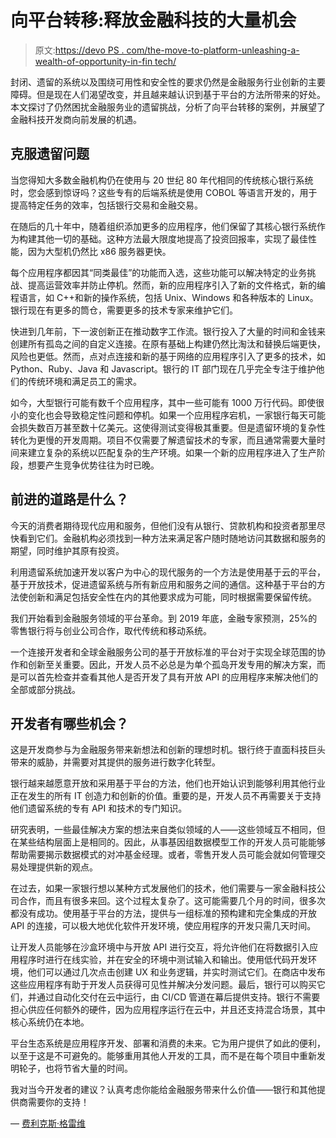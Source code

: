 # 向平台转移:释放金融科技的大量机会

> 原文:[https://devo PS . com/the-move-to-platform-unleashing-a-wealth-of-opportunity-in-fin tech/](https://devops.com/the-move-to-platform-unleashing-a-wealth-of-opportunities-in-fintech/)

封闭、遗留的系统以及围绕可用性和安全性的要求仍然是金融服务行业创新的主要障碍。但是现在人们渴望改变，并且越来越认识到基于平台的方法所带来的好处。本文探讨了仍然困扰金融服务业的遗留挑战，分析了向平台转移的案例，并展望了金融科技开发商向前发展的机遇。

## **克服遗留问题**

当您得知大多数金融机构仍在使用与 20 世纪 80 年代相同的传统核心银行系统时，您会感到惊讶吗？这些专有的后端系统是使用 COBOL 等语言开发的，用于提高特定任务的效率，包括银行交易和金融交易。

在随后的几十年中，随着组织添加更多的应用程序，他们保留了其核心银行系统作为构建其他一切的基础。这种方法最大限度地提高了投资回报率，实现了最佳性能，因为大型机仍然比 x86 服务器更快。

每个应用程序都因其“同类最佳”的功能而入选，这些功能可以解决特定的业务挑战、提高运营效率并防止停机。然而，新的应用程序引入了新的文件格式，新的编程语言，如 C++和新的操作系统，包括 Unix、Windows 和各种版本的 Linux。银行现在有更多的筒仓，需要更多的技术专家来维护它们。

快进到几年前，下一波创新正在推动数字工作流。银行投入了大量的时间和金钱来创建所有孤岛之间的自定义连接。在原有基础上构建仍然比淘汰和替换后端更快，风险也更低。然而，点对点连接和新的基于网络的应用程序引入了更多的技术，如 Python、Ruby、Java 和 Javascript。银行的 IT 部门现在几乎完全专注于维护他们的传统环境和满足员工的需求。

如今，大型银行可能有数千个应用程序，其中一些可能有 1000 万行代码。即使很小的变化也会导致稳定性问题和停机。如果一个应用程序宕机，一家银行每天可能会损失数百万甚至数十亿美元。这使得测试变得极其重要。但是遗留环境的复杂性转化为更慢的开发周期。项目不仅需要了解遗留技术的专家，而且通常需要大量时间来建立复杂的系统以匹配复杂的生产环境。如果一个新的应用程序进入了生产阶段，想要产生竞争优势往往为时已晚。

## 前进的道路是什么？

今天的消费者期待现代应用和服务，但他们没有从银行、贷款机构和投资者那里尽快看到它们。金融机构必须找到一种方法来满足客户随时随地访问其数据和服务的期望，同时维护其原有投资。

利用遗留系统加速开发以客户为中心的现代服务的一个方法是使用基于云的平台，基于开放技术，促进遗留系统与所有新应用和服务之间的通信。这种基于平台的方法使创新和满足包括安全性在内的其他要求成为可能，同时根据需要保留传统。

我们开始看到金融服务领域的平台革命。到 2019 年底，金融专家预测，25%的零售银行将与创业公司合作，取代传统和移动系统。

一个连接开发者和全球金融服务公司的基于开放标准的平台对于实现全球范围的协作和创新至关重要。因此，开发人员不必总是为单个孤岛开发专用的解决方案，而是可以首先检查并查看其他人是否开发了具有开放 API 的应用程序来解决他们的全部或部分挑战。

## **开发者有哪些机会？**

这是开发商参与为金融服务带来新想法和创新的理想时机。银行终于直面科技巨头带来的威胁，并需要对其提供的服务进行数字化转型。

银行越来越愿意开放和采用基于平台的方法，他们也开始认识到能够利用其他行业正在发生的所有 IT 创造力和创新的价值。重要的是，开发人员不再需要关于支持他们遗留系统的专有 API 和技术的专门知识。

研究表明，一些最佳解决方案的想法来自类似领域的人——这些领域互不相同，但在某些结构层面上是相同的。因此，从事基因组数据模型工作的开发人员可能能够帮助需要揭示数据模式的对冲基金经理。或者，零售开发人员可能会就如何管理交易处理提供新的观点。

在过去，如果一家银行想以某种方式发展他们的技术，他们需要与一家金融科技公司合作，而且有很多来回。这个过程太复杂了。这可能需要几个月的时间，很多次都没有成功。使用基于平台的方法，提供与一组标准的预构建和完全集成的开放 API 的连接，可以极大地优化软件开发环境，使应用程序的开发只需几天时间。

让开发人员能够在沙盒环境中与开放 API 进行交互，将允许他们在将数据引入应用程序时进行在线实验，并在安全的环境中测试输入和输出。使用低代码开发环境，他们可以通过几次点击创建 UX 和业务逻辑，并实时测试它们。在商店中发布这些应用程序有助于开发人员获得可见性并解决分发问题。最后，银行可以购买它们，并通过自动化交付在云中运行，由 CI/CD 管道在幕后提供支持。银行不需要担心供应任何额外的硬件，因为应用程序运行在云中，并且还支持混合场景，其中核心系统仍在本地。

平台生态系统是应用程序开发、部署和消费的未来。它为用户提供了如此的便利，以至于这是不可避免的。能够重用其他人开发的工具，而不是在每个项目中重新发明轮子，也将节省大量的时间。

我对当今开发者的建议？认真考虑你能给金融服务带来什么价值——银行和其他提供商需要你的支持！

— [费利克斯·格雷维](https://devops.com/author/felix-grevy/)